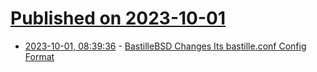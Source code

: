# [Published on 2023-10-01](index.md)

* [2023-10-01, 08:39:36](https://lobste.rs/s/2s4qpg/bastillebsd_changes_its_bastille_conf) - [BastilleBSD Changes Its bastille.conf Config Format](https://fosstodon.org/@BastilleBSD/110950908034719075)
